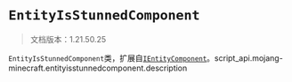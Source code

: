 # `EntityIsStunnedComponent`

> 文档版本：1.21.50.25

`EntityIsStunnedComponent`类，扩展自[`IEntityComponent`](./ientitycomponent.md)。script_api.mojang-minecraft.entityisstunnedcomponent.description
